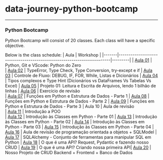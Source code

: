 # data-journey-python-bootcamp
---

### Python Bootcamp

Python Bootcamp will consist of 20 classes. Each class will have a specific objective.

Below is the class schedule:
| Aula  | Workshop                                                                 |
|-------|--------------------------------------------------------------------------|---------|
| [Aula 01](./aula01) | Python, Git e VScode: Python do Zero                              
| [Aula 02](./aula02) | TypeError, Type Check, Type Conversion, try-except e if
| [Aula 03](./aula03) | Controle de Fluxo: DEBUG, IF, FOR, While, Listas e Dicionários
| [Aula 04](./aula04) | Tipos complexos e Type Hint (Dicionários vs DataFrames Vs Tabelas Vs Excel)
| [Aula 05](./aula05) | Projeto 01: Leitura e Escrita de Arquivos, lendo 1 bilhão de linhas
| [Aula 06](./aula06) | Exercício de revisão                                           
| [Aula 07](./aula07) | Funções em Python e Estrutura de Dados - Parte 1
| [Aula 08](./aula08) | Funções em Python e Estrutura de Dados - Parte 2
| [Aula 09](./aula09) | Funções em Python e Estrutura de Dados - Parte 3
| Aula 10 | Aula de revisão                        
| [Aula 11](./aula11-15) | Introdução a POO                                                 
| [Aula 12](./aula11-15) | Introdução às Classes em Python - Parte 01
| [Aula 13](./aula11-15) | Introdução às Classes em Python - Parte 02
| [Aula 14](./aula11-15) | Introdução às Classes em Python - Parte 03
| [Aula 15](./aula11-15) | Introdução às Classes em Python - Parte 04
| [Aula 16](./aula16) | Aula de revisão de programação orientada a objetos + SQLModel
| [Aula 17](./aula17) | SQLAlchemy - Conjunto de ferramentas para manipular SQL em Python
| [Aula 18](./aula18) | O que é uma API? Request, Pydantic e fazendo nosso CRUD
| [Aula 19](./aula19) | O que é uma API? Criando nossa primeira API| [Aula 20](./aula20) | Nosso Projeto de CRUD Backend + Frontend + Banco de Dados